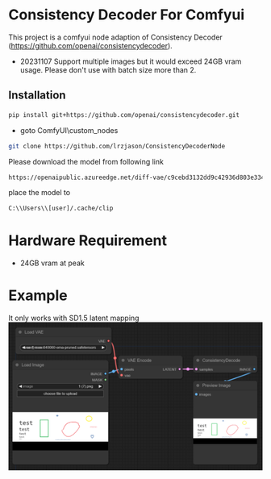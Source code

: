 # Consistency Decoder For Comfyui

This project is a comfyui node adaption of Consistency Decoder (https://github.com/openai/consistencydecoder).

- 20231107
Support multiple images but it would exceed 24GB vram usage. 
Please don't use with batch size more than 2.

## Installation

```bash
pip install git+https://github.com/openai/consistencydecoder.git
```
- goto ComfyUI\custom_nodes
```bash
git clone https://github.com/lrzjason/ConsistencyDecoderNode
```

Please download the model from following link 
```bash
https://openaipublic.azureedge.net/diff-vae/c9cebd3132dd9c42936d803e33424145a748843c8f716c0814838bdc8a2fe7cb/decoder.pt
```
place the model to 
```bash
C:\\Users\\[user]/.cache/clip
```

# Hardware Requirement
- 24GB vram at peak

# Example
It only works with SD1.5 latent mapping
![alt text](https://github.com/lrzjason/ConsistencyDecoderNode/blob/main/assets/example.png?raw=true)
